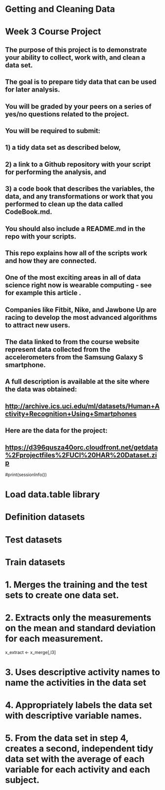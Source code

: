 # Getting and Cleaning Data
# Week 3 Course Project
## The purpose of this project is to demonstrate your ability to collect, work with, and clean a data set.
## The goal is to prepare tidy data that can be used for later analysis.
## You will be graded by your peers on a series of yes/no questions related to the project.
## You will be required to submit:
##     1) a tidy data set as described below,
##     2) a link to a Github repository with your script for performing the analysis, and
##     3) a code book that describes the variables, the data, and any transformations or work that you performed to clean up the data called CodeBook.md.
## You should also include a README.md in the repo with your scripts.
## This repo explains how all of the scripts work and how they are connected. 

## One of the most exciting areas in all of data science right now is wearable computing - see for example this article .
## Companies like Fitbit, Nike, and Jawbone Up are racing to develop the most advanced algorithms to attract new users.
## The data linked to from the course website represent data collected from the accelerometers from the Samsung Galaxy S smartphone.
## A full description is available at the site where the data was obtained:
##     http://archive.ics.uci.edu/ml/datasets/Human+Activity+Recognition+Using+Smartphones
## Here are the data for the project:
##     https://d396qusza40orc.cloudfront.net/getdata%2Fprojectfiles%2FUCI%20HAR%20Dataset.zip 

#print(sessionInfo())

# Load data.table library

# Definition datasets

# Test datasets

# Train datasets

# 1. Merges the training and the test sets to create one data set.

# 2. Extracts only the measurements on the mean and standard deviation for each measurement. 

x_extract <- x_merge[,l3]

# 3. Uses descriptive activity names to name the activities in the data set

# 4. Appropriately labels the data set with descriptive variable names. 

# 5. From the data set in step 4, creates a second, independent tidy data set with the average of each variable for each activity and each subject.
